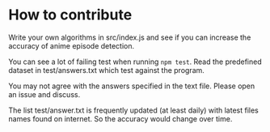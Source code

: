 # How to contribute

Write your own algorithms in src/index.js and see if you can increase the accuracy of anime episode detection.

You can see a lot of failing test when running `npm test`. Read the predefined dataset in test/answers.txt which test against the program.

You may not agree with the answers specified in the text file. Please open an issue and discuss.

The list test/answer.txt is frequently updated (at least daily) with latest files names found on internet. So the accuracy would change over time.

